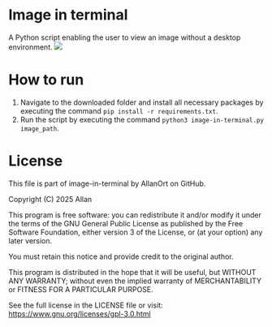 # Image in terminal
A Python script enabling the user to view an image without a desktop environment.
![](https://allanortegren.se/assets/images/bild_i_terminalen.png)

# How to run
1. Navigate to the downloaded folder and install all necessary packages by executing the command `pip install -r requirements.txt`.
2. Run the script by executing the command `python3 image-in-terminal.py image_path`.

# License
This file is part of image-in-terminal by AllanOrt on GitHub.

Copyright (C) 2025 Allan

This program is free software: you can redistribute it and/or modify
it under the terms of the GNU General Public License as published by
the Free Software Foundation, either version 3 of the License, or
(at your option) any later version.

You must retain this notice and provide credit to the original author.

This program is distributed in the hope that it will be useful,
but WITHOUT ANY WARRANTY; without even the implied warranty of
MERCHANTABILITY or FITNESS FOR A PARTICULAR PURPOSE.

See the full license in the LICENSE file or visit: https://www.gnu.org/licenses/gpl-3.0.html
